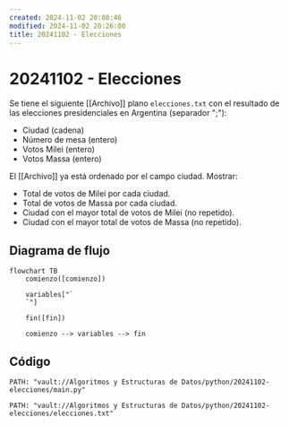 ```yaml
---
created: 2024-11-02 20:08:46
modified: 2024-11-02 20:26:00
title: 20241102 - Elecciones
---
```


# 20241102 - Elecciones

Se tiene el siguiente [[Archivo]] plano `elecciones.txt` con el resultado de las elecciones presidenciales en Argentina (separador ";"):

- Ciudad (cadena)
- Número de mesa (entero)
- Votos Milei (entero)
- Votos Massa (entero)

El [[Archivo]] ya está ordenado por el campo ciudad. Mostrar:

- Total de votos de Milei por cada ciudad.
- Total de votos de Massa por cada ciudad.
- Ciudad con el mayor total de votos de Milei (no repetido).
- Ciudad con el mayor total de votos de Massa (no repetido).

## Diagrama de flujo

```mermaid
flowchart TB
	comienzo([comienzo])
    
	variables["`
	`"]
    
    fin([fin])
    
	comienzo --> variables --> fin
```

## Código

```embed-python
PATH: "vault://Algoritmos y Estructuras de Datos/python/20241102-elecciones/main.py"
```

```embed-python
PATH: "vault://Algoritmos y Estructuras de Datos/python/20241102-elecciones/elecciones.txt"
```
